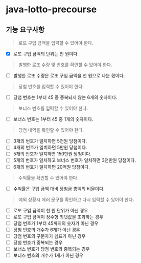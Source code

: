 # java-lotto-precourse

## 기능 요구사항

> 로또 구입 금액을 입력할 수 있어야 한다.

- [x] 로또 구입 금액의 단위는 천 원이다.

> 발행한 로또 수량 및 번호를 확인할 수 있어야 한다.

- [ ] 발행한 로또 수량은 로또 구입 금액을 천 원으로 나눈 몫이다.

> 당첨 번호를 입력할 수 있어야 한다.

- [ ] 당첨 번호는 1부터 45 중 중복되지 않는 6개의 숫자이다.

> 보너스 번호를 입력할 수 있어야 한다.

- [ ] 보너스 번호는 1부터 45 중 1개의 숫자이다.

> 당첨 내역을 확인할 수 있어야 한다.

- [ ] 3개의 번호가 일치하면 5천원 당첨이다.
- [ ] 4개의 번호가 일치하면 5만원 당첨이다.
- [ ] 5개의 번호가 일치하면 150만원 당첨이다.
- [ ] 5개의 번호가 일치하고 보너스 번호가 일치하면 3천만원 당첨이다.
- [ ] 6개의 번호가 일치하면 20억원 당첨이다.

> 수익률을 확인할 수 있어야 한다.

- [ ] 수익률은 구입 금액 대비 당첨금 총액의 비율이다.

> 예외 상황시 에러 문구를 확인하고 다시 입력할 수 있어야 한다.

- [ ] 로또 구입 금액이 천 원 단위가 아닌 경우
- [ ] 로또 구입 금액이 정수형 최댓값을 초과하는 경우
- [ ] 당첨 번호가 1부터 45까지의 숫자가 아닌 경우
- [ ] 당첨 번호의 개수가 6개가 아닌 경우
- [ ] 당첨 번호의 구분자가 쉼표가 아닌 경우
- [ ] 당첨 번호가 중복되는 경우
- [ ] 보너스 번호가 당첨 번호와 중복되는 경우
- [ ] 보너스 번호의 개수가 1개가 아닌 경우